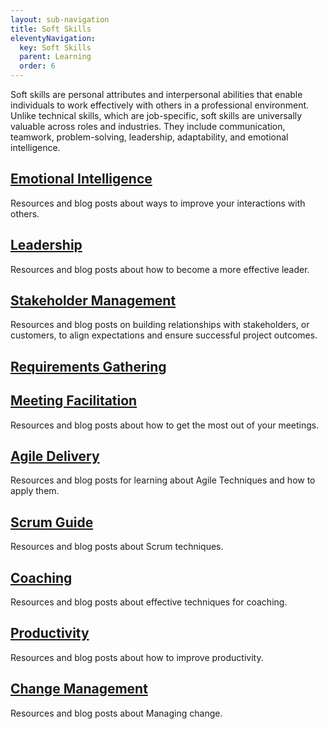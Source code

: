 ```yaml
---
layout: sub-navigation
title: Soft Skills
eleventyNavigation:
  key: Soft Skills
  parent: Learning
  order: 6
---
```


Soft skills are personal attributes and interpersonal abilities that enable individuals to work effectively with others in a professional environment. Unlike technical skills, which are job-specific, soft skills are universally valuable across roles and industries. They include communication, teamwork, problem-solving, leadership, adaptability, and emotional intelligence.

<div class="grid grid-cols-1 gap-2 pt-8">
  <div class="grid-card">
    <h2 class="govuk-heading-m"><a href="emotional/" class="govuk-link">Emotional Intelligence</a></h2>
    <p class="govuk-body">Resources and blog posts about ways to improve your interactions with others.</p>
  </div>
<div class="grid grid-cols-1 gap-2 pt-8">
  <div class="grid-card">
    <h2 class="govuk-heading-m"><a href="leadership/" class="govuk-link">Leadership</a></h2>
    <p class="govuk-body">Resources and blog posts about how to become a more effective leader.</p>
  </div>
<div class="grid grid-cols-1 gap-2 pt-8">
  <div class="grid-card">
    <h2 class="govuk-heading-m"><a href="stakeholder/" class="govuk-link">Stakeholder Management</a></h2>
    <p class="govuk-body">Resources and blog posts on building relationships with stakeholders, or customers, to align expectations and ensure successful project outcomes.</p>
  </div>
<div class="grid grid-cols-1 gap-2 pt-8">
  <div class="grid-card">
    <h2 class="govuk-heading-m"><a href="requirements/" class="govuk-link">Requirements Gathering</a></h2>
    <p class="govuk-body"></p>
  </div>
<div class="grid grid-cols-1 gap-2 pt-8">
  <div class="grid-card">
    <h2 class="govuk-heading-m"><a href="meeting/" class="govuk-link">Meeting Facilitation</a></h2>
    <p class="govuk-body">Resources and blog posts about how to get the most out of your meetings.</p>
  </div>
  <div class="grid grid-cols-1 gap-2 pt-8">
  <div class="grid-card">
    <h2 class="govuk-heading-m"><a href="agile/" class="govuk-link">Agile Delivery</a></h2>
    <p class="govuk-body">Resources and blog posts for learning about Agile Techniques and how to apply them.</p>
  </div>
<div class="grid grid-cols-1 gap-2 pt-8">
  <div class="grid-card">
    <h2 class="govuk-heading-m"><a href="scrum/" class="govuk-link">Scrum Guide</a></h2>
    <p class="govuk-body">Resources and blog posts about Scrum techniques.</p>
  </div>
<div class="grid grid-cols-1 gap-2 pt-8">
  <div class="grid-card">
    <h2 class="govuk-heading-m"><a href="coaching/" class="govuk-link">Coaching</a></h2>
    <p class="govuk-body">Resources and blog posts about effective techniques for coaching.</p>
  </div>
<div class="grid grid-cols-1 gap-2 pt-8">
  <div class="grid-card">
    <h2 class="govuk-heading-m"><a href="productivity/" class="govuk-link">Productivity</a></h2>
    <p class="govuk-body">Resources and blog posts about how to improve productivity.</p>
  </div>
<div class="grid grid-cols-1 gap-2 pt-8">
  <div class="grid-card">
    <h2 class="govuk-heading-m"><a href="change/" class="govuk-link">Change Management</a></h2>
    <p class="govuk-body">Resources and blog posts about Managing change.</p>
  </div>
